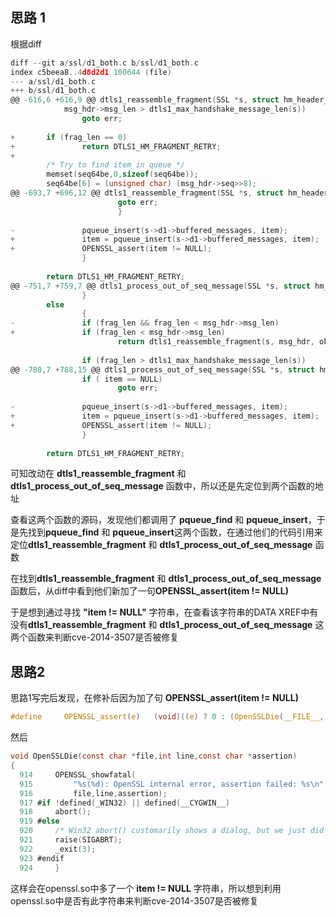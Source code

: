 ## 思路 1
根据diff
```c
diff --git a/ssl/d1_both.c b/ssl/d1_both.c
index c5beea8..4d8d2d1 100644 (file)
--- a/ssl/d1_both.c
+++ b/ssl/d1_both.c
@@ -616,6 +616,9 @@ dtls1_reassemble_fragment(SSL *s, struct hm_header_st* msg_hdr, int *ok)
            msg_hdr->msg_len > dtls1_max_handshake_message_len(s))
                goto err;
 
+       if (frag_len == 0)
+               return DTLS1_HM_FRAGMENT_RETRY;
+
        /* Try to find item in queue */
        memset(seq64be,0,sizeof(seq64be));
        seq64be[6] = (unsigned char) (msg_hdr->seq>>8);
@@ -693,7 +696,12 @@ dtls1_reassemble_fragment(SSL *s, struct hm_header_st* msg_hdr, int *ok)
                        goto err;
                        }
 
-               pqueue_insert(s->d1->buffered_messages, item);
+               item = pqueue_insert(s->d1->buffered_messages, item);            
+               OPENSSL_assert(item != NULL);
                }
 
        return DTLS1_HM_FRAGMENT_RETRY;
@@ -751,7 +759,7 @@ dtls1_process_out_of_seq_message(SSL *s, struct hm_header_st* msg_hdr, int *ok)
                }
        else
                {
-               if (frag_len && frag_len < msg_hdr->msg_len)
+               if (frag_len < msg_hdr->msg_len)
                        return dtls1_reassemble_fragment(s, msg_hdr, ok);
 
                if (frag_len > dtls1_max_handshake_message_len(s))
@@ -780,7 +788,15 @@ dtls1_process_out_of_seq_message(SSL *s, struct hm_header_st* msg_hdr, int *ok)
                if ( item == NULL)
                        goto err;
 
-               pqueue_insert(s->d1->buffered_messages, item);
+               item = pqueue_insert(s->d1->buffered_messages, item);     
+               OPENSSL_assert(item != NULL);
                }
 
        return DTLS1_HM_FRAGMENT_RETRY;
```
可知改动在 **dtls1_reassemble_fragment** 和 **dtls1_process_out_of_seq_message** 函数中，所以还是先定位到两个函数的地址

查看这两个函数的源码，发现他们都调用了 **pqueue_find** 和 **pqueue_insert**，于是先找到**pqueue_find** 和 **pqueue_insert**这两个函数，在通过他们的代码引用来定位**dtls1_reassemble_fragment** 和 **dtls1_process_out_of_seq_message** 函数

在找到**dtls1_reassemble_fragment** 和 **dtls1_process_out_of_seq_message** 函数后，从diff中看到他们新加了一句**OPENSSL_assert(item != NULL)**

于是想到通过寻找 **"item != NULL"** 字符串，在查看该字符串的DATA XREF中有没有**dtls1_reassemble_fragment** 和 **dtls1_process_out_of_seq_message** 这两个函数来判断cve-2014-3507是否被修复


## 思路2
思路1写完后发现，在修补后因为加了句 **OPENSSL_assert(item != NULL)**
```c
#define 	OPENSSL_assert(e)   (void)((e) ? 0 : (OpenSSLDie(__FILE__, __LINE__, #e),1))
```
然后
```c
void OpenSSLDie(const char *file,int line,const char *assertion)
{
  914     OPENSSL_showfatal(
  915         "%s(%d): OpenSSL internal error, assertion failed: %s\n",
  916         file,line,assertion);
  917 #if !defined(_WIN32) || defined(__CYGWIN__)
  918     abort();
  919 #else
  920     /* Win32 abort() customarily shows a dialog, but we just did that... */
  921     raise(SIGABRT);
  922     _exit(3);
  923 #endif
  924     }
```
这样会在openssl.so中多了一个 **item != NULL** 字符串，所以想到利用openssl.so中是否有此字符串来判断cve-2014-3507是否被修复
